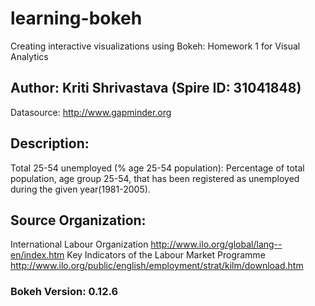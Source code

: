 # learning-bokeh
Creating interactive visualizations using Bokeh: Homework 1 for Visual Analytics
## Author: Kriti Shrivastava (Spire ID: 31041848)

Datasource: http://www.gapminder.org

## Description:
Total 25-54 unemployed (% age 25-54 population): Percentage of total population, age group 25-54, that has been registered as unemployed during the given year(1981-2005).

## Source Organization:
International Labour Organization http://www.ilo.org/global/lang--en/index.htm
Key Indicators of the Labour Market Programme http://www.ilo.org/public/english/employment/strat/kilm/download.htm

### Bokeh Version: 0.12.6
